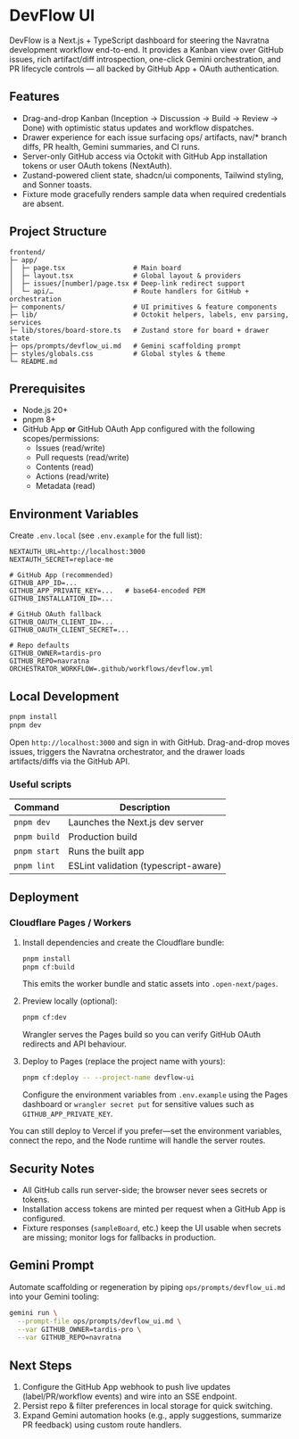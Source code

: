 # DevFlow UI

DevFlow is a Next.js + TypeScript dashboard for steering the Navratna development workflow end-to-end. It provides a Kanban view over GitHub issues, rich artifact/diff introspection, one-click Gemini orchestration, and PR lifecycle controls — all backed by GitHub App + OAuth authentication.

## Features

- Drag-and-drop Kanban (Inception → Discussion → Build → Review → Done) with optimistic status updates and workflow dispatches.
- Drawer experience for each issue surfacing ops/ artifacts, nav/* branch diffs, PR health, Gemini summaries, and CI runs.
- Server-only GitHub access via Octokit with GitHub App installation tokens or user OAuth tokens (NextAuth).
- Zustand-powered client state, shadcn/ui components, Tailwind styling, and Sonner toasts.
- Fixture mode gracefully renders sample data when required credentials are absent.

## Project Structure

```
frontend/
├─ app/
│  ├─ page.tsx                 # Main board
│  ├─ layout.tsx               # Global layout & providers
│  ├─ issues/[number]/page.tsx # Deep-link redirect support
│  └─ api/…                    # Route handlers for GitHub + orchestration
├─ components/                 # UI primitives & feature components
├─ lib/                        # Octokit helpers, labels, env parsing, services
├─ lib/stores/board-store.ts   # Zustand store for board + drawer state
├─ ops/prompts/devflow_ui.md   # Gemini scaffolding prompt
├─ styles/globals.css          # Global styles & theme
└─ README.md
```

## Prerequisites

- Node.js 20+
- pnpm 8+
- GitHub App **or** GitHub OAuth App configured with the following scopes/permissions:
  - Issues (read/write)
  - Pull requests (read/write)
  - Contents (read)
  - Actions (read/write)
  - Metadata (read)

## Environment Variables

Create `.env.local` (see `.env.example` for the full list):

```
NEXTAUTH_URL=http://localhost:3000
NEXTAUTH_SECRET=replace-me

# GitHub App (recommended)
GITHUB_APP_ID=...
GITHUB_APP_PRIVATE_KEY=...   # base64-encoded PEM
GITHUB_INSTALLATION_ID=...

# GitHub OAuth fallback
GITHUB_OAUTH_CLIENT_ID=...
GITHUB_OAUTH_CLIENT_SECRET=...

# Repo defaults
GITHUB_OWNER=tardis-pro
GITHUB_REPO=navratna
ORCHESTRATOR_WORKFLOW=.github/workflows/devflow.yml
```

## Local Development

```bash
pnpm install
pnpm dev
```

Open `http://localhost:3000` and sign in with GitHub. Drag-and-drop moves issues, triggers the Navratna orchestrator, and the drawer loads artifacts/diffs via the GitHub API.

### Useful scripts

| Command        | Description                            |
| -------------- | -------------------------------------- |
| `pnpm dev`     | Launches the Next.js dev server        |
| `pnpm build`   | Production build                       |
| `pnpm start`   | Runs the built app                     |
| `pnpm lint`    | ESLint validation (typescript-aware)   |

## Deployment

### Cloudflare Pages / Workers

1. Install dependencies and create the Cloudflare bundle:

   ```bash
   pnpm install
   pnpm cf:build
   ```

   This emits the worker bundle and static assets into `.open-next/pages`.

2. Preview locally (optional):

   ```bash
   pnpm cf:dev
   ```

   Wrangler serves the Pages build so you can verify GitHub OAuth redirects and API behaviour.

3. Deploy to Pages (replace the project name with yours):

   ```bash
   pnpm cf:deploy -- --project-name devflow-ui
   ```

   Configure the environment variables from `.env.example` using the Pages dashboard or `wrangler secret put` for sensitive values such as `GITHUB_APP_PRIVATE_KEY`.

You can still deploy to Vercel if you prefer—set the environment variables, connect the repo, and the Node runtime will handle the server routes.

## Security Notes

- All GitHub calls run server-side; the browser never sees secrets or tokens.
- Installation access tokens are minted per request when a GitHub App is configured.
- Fixture responses (`sampleBoard`, etc.) keep the UI usable when secrets are missing; monitor logs for fallbacks in production.

## Gemini Prompt

Automate scaffolding or regeneration by piping `ops/prompts/devflow_ui.md` into your Gemini tooling:

```bash
gemini run \
  --prompt-file ops/prompts/devflow_ui.md \
  --var GITHUB_OWNER=tardis-pro \
  --var GITHUB_REPO=navratna
```

## Next Steps

1. Configure the GitHub App webhook to push live updates (label/PR/workflow events) and wire into an SSE endpoint.
2. Persist repo & filter preferences in local storage for quick switching.
3. Expand Gemini automation hooks (e.g., apply suggestions, summarize PR feedback) using custom route handlers.
